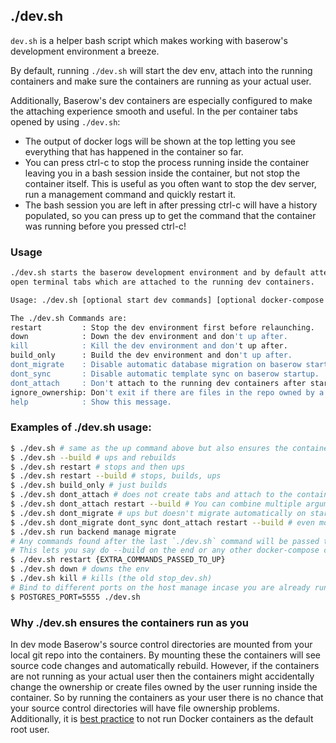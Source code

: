 ## ./dev.sh

`dev.sh` is a helper bash script which makes working with baserow's development
environment a breeze.

By default, running `./dev.sh` will start the dev env, attach into the running
containers and make sure the containers are running as your actual user.

Additionally, Baserow's dev containers are especially configured to make the attaching
experience smooth and useful. In the per container tabs opened by using `./dev.sh`:

* The output of docker logs will be shown at the top letting you see everything that has
  happened in the container so far.
* You can press ctrl-c to stop the process running inside the container leaving you in a
  bash session inside the container, but not stop the container itself. This is useful
  as you often want to stop the dev server, run a management command and quickly restart
  it.
* The bash session you are left in after pressing ctrl-c will have a history populated,
  so you can press up to get the command that the container was running before you
  pressed ctrl-c!
  
### Usage

```bash
./dev.sh starts the baserow development environment and by default attempts to
open terminal tabs which are attached to the running dev containers.

Usage: ./dev.sh [optional start dev commands] [optional docker-compose up commands]

The ./dev.sh Commands are:
restart         : Stop the dev environment first before relaunching.
down            : Down the dev environment and don't up after.
kill            : Kill the dev environment and don't up after.
build_only      : Build the dev environment and don't up after.
dont_migrate    : Disable automatic database migration on baserow startup.
dont_sync       : Disable automatic template sync on baserow startup.
dont_attach     : Don't attach to the running dev containers after starting them.
ignore_ownership: Don't exit if there are files in the repo owned by a different user.
help            : Show this message.
```

### Examples of ./dev.sh usage:

```bash
$ ./dev.sh # same as the up command above but also ensures the containers run as the running user!
$ ./dev.sh --build # ups and rebuilds
$ ./dev.sh restart # stops and then ups
$ ./dev.sh restart --build # stops, builds, ups
$ ./dev.sh build_only # just builds
$ ./dev.sh dont_attach # does not create tabs and attach to the containers at the end
$ ./dev.sh dont_attach restart --build # You can combine multiple arguments like so
$ ./dev.sh dont_migrate # ups but doesn't migrate automatically on startup
$ ./dev.sh dont_migrate dont_sync dont_attach restart --build # even more flags!
$ ./dev.sh run backend manage migrate
# Any commands found after the last `./dev.sh` command will be passed to the `docker-compose up` call made by dev.sh
# This lets you say do --build on the end or any other docker-compose commands using dev.sh!
$ ./dev.sh restart {EXTRA_COMMANDS_PASSED_TO_UP}  
$ ./dev.sh down # downs the env
$ ./dev.sh kill # kills (the old stop_dev.sh)
# Bind to different ports on the host manage incase you are already running them and they clash! (also works with just docker-compose up)
$ POSTGRES_PORT=5555 ./dev.sh
```

### Why ./dev.sh ensures the containers run as you

In dev mode Baserow's source control directories are mounted from your local git repo
into the containers. By mounting these the containers will see source code changes and
automatically rebuild. However, if the containers are not running as your actual user
then the containers might accidentally change the ownership or create files owned by the
user running inside the container. So by running the containers as your user there is no
chance that your source control directories will have file ownership problems.
Additionally, it
is [best practice](https://medium.com/@mccode/processes-in-containers-should-not-run-as-root-2feae3f0df3b)
to not run Docker containers as the default root user.

